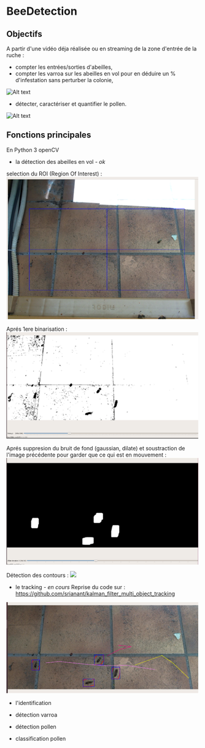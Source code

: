 # BeeDetection

## Objectifs 

A partir d'une vidéo déja réalisée ou en streaming de la zone d'entrée de la ruche :
- compter les entrées/sorties d'abeilles,
- compter les varroa sur les abeilles en vol pour en déduire un % d'infestation sans perturber la colonie,

![Alt text](https://agripensar.files.wordpress.com/2012/07/6a00d83455b58069e20105361a6de7970c-500wi.jpg)

- détecter, caractériser et quantifier le pollen.

![Alt text](https://encrypted-tbn0.gstatic.com/images?q=tbn:ANd9GcSNFnr8p8BPzZkSS-ff4QY-BbNaoRdQovqRTNWSwbAVOT2Cj0R-Ig)
	
## Fonctions principales

En Python 3 openCV
	
- la détection des abeilles en vol *- ok*

selection du ROI (Region Of Interest) :
<img src="images/1-ROI.png" width="500"/>

Aprés 1ere binarisation :
<img src="images/2.png" width="500"/>

Aprés suppresion du bruit de fond (gaussian, dilate) et soustraction de l'image précédente pour garder que ce qui est en mouvement :
<img src="images/3.png" width="500"/>

Détection des contours :
<img src="images/4.png" width="500"/>

- le tracking *- en cours*
Reprise du code sur : <https://github.com/srianant/kalman_filter_multi_object_tracking>

<img src="images/tracking.png" width="500"/>

- l'identification

- détection varroa

- détection pollen

- classification pollen
